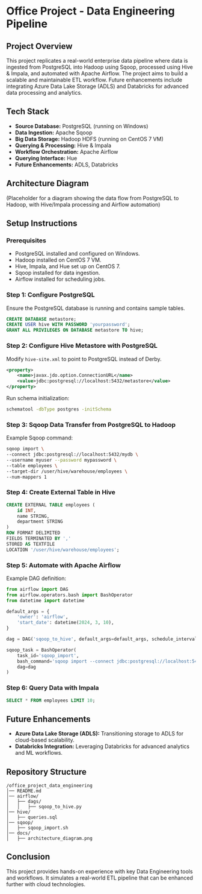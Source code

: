 # Office Project - Data Engineering Pipeline

## Project Overview
This project replicates a real-world enterprise data pipeline where data is ingested from PostgreSQL into Hadoop using Sqoop, processed using Hive & Impala, and automated with Apache Airflow. The project aims to build a scalable and maintainable ETL workflow. Future enhancements include integrating Azure Data Lake Storage (ADLS) and Databricks for advanced data processing and analytics.

## Tech Stack
- **Source Database:** PostgreSQL (running on Windows)
- **Data Ingestion:** Apache Sqoop
- **Big Data Storage:** Hadoop HDFS (running on CentOS 7 VM)
- **Querying & Processing:** Hive & Impala
- **Workflow Orchestration:** Apache Airflow
- **Querying Interface:** Hue
- **Future Enhancements:** ADLS, Databricks

## Architecture Diagram
(Placeholder for a diagram showing the data flow from PostgreSQL to Hadoop, with Hive/Impala processing and Airflow automation)

## Setup Instructions

### Prerequisites
- PostgreSQL installed and configured on Windows.
- Hadoop installed on CentOS 7 VM.
- Hive, Impala, and Hue set up on CentOS 7.
- Sqoop installed for data ingestion.
- Airflow installed for scheduling jobs.

### Step 1: Configure PostgreSQL
Ensure the PostgreSQL database is running and contains sample tables.
```sql
CREATE DATABASE metastore;
CREATE USER hive WITH PASSWORD 'yourpassword';
GRANT ALL PRIVILEGES ON DATABASE metastore TO hive;
```

### Step 2: Configure Hive Metastore with PostgreSQL
Modify `hive-site.xml` to point to PostgreSQL instead of Derby.
```xml
<property>
    <name>javax.jdo.option.ConnectionURL</name>
    <value>jdbc:postgresql://localhost:5432/metastore</value>
</property>
```

Run schema initialization:
```bash
schematool -dbType postgres -initSchema
```

### Step 3: Sqoop Data Transfer from PostgreSQL to Hadoop
Example Sqoop command:
```bash
sqoop import \
--connect jdbc:postgresql://localhost:5432/mydb \
--username myuser --password mypassword \
--table employees \
--target-dir /user/hive/warehouse/employees \
--num-mappers 1
```

### Step 4: Create External Table in Hive
```sql
CREATE EXTERNAL TABLE employees (
    id INT,
    name STRING,
    department STRING
)
ROW FORMAT DELIMITED
FIELDS TERMINATED BY ','
STORED AS TEXTFILE
LOCATION '/user/hive/warehouse/employees';
```

### Step 5: Automate with Apache Airflow
Example DAG definition:
```python
from airflow import DAG
from airflow.operators.bash import BashOperator
from datetime import datetime

default_args = {
    'owner': 'airflow',
    'start_date': datetime(2024, 3, 10),
}

dag = DAG('sqoop_to_hive', default_args=default_args, schedule_interval='@daily')

sqoop_task = BashOperator(
    task_id='sqoop_import',
    bash_command='sqoop import --connect jdbc:postgresql://localhost:5432/mydb --username myuser --password mypassword --table employees --target-dir /user/hive/warehouse/employees --num-mappers 1',
    dag=dag
)
```

### Step 6: Query Data with Impala
```sql
SELECT * FROM employees LIMIT 10;
```

## Future Enhancements
- **Azure Data Lake Storage (ADLS):** Transitioning storage to ADLS for cloud-based scalability.
- **Databricks Integration:** Leveraging Databricks for advanced analytics and ML workflows.

## Repository Structure
```
/office_project_data_engineering
│── README.md
│── airflow/
│   ├── dags/
│   │   ├── sqoop_to_hive.py
│── hive/
│   ├── queries.sql
│── sqoop/
│   ├── sqoop_import.sh
│── docs/
│   ├── architecture_diagram.png
```

## Conclusion
This project provides hands-on experience with key Data Engineering tools and workflows. It simulates a real-world ETL pipeline that can be enhanced further with cloud technologies.
